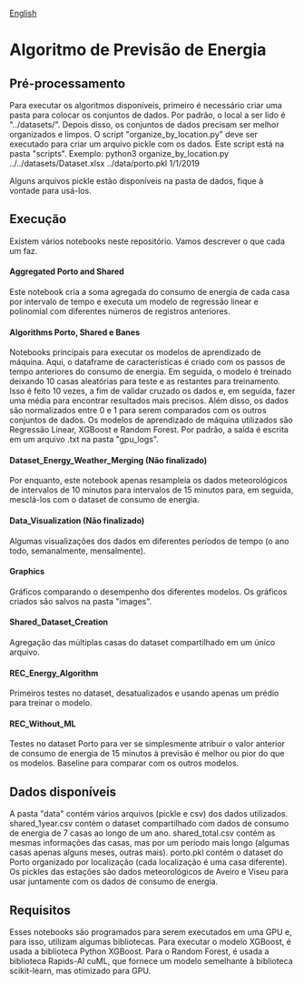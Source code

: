 [English](README.md)

# Algoritmo de Previsão de Energia
## Pré-processamento
Para executar os algoritmos disponíveis, primeiro é necessário criar uma pasta para colocar os conjuntos de dados.
Por padrão, o local a ser lido é "../datasets/".
Depois disso, os conjuntos de dados precisam ser melhor organizados e limpos.
O script "organize_by_location.py" deve ser executado para criar um arquivo pickle com os dados.
Este script está na pasta "scripts".
Exemplo: python3 organize_by_location.py ../../datasets/Dataset.xlsx ../data/porto.pkl 1/1/2019

Alguns arquivos pickle estão disponíveis na pasta de dados, fique à vontade para usá-los.

## Execução
Existem vários notebooks neste repositório. Vamos descrever o que cada um faz.

#### Aggregated Porto and Shared
Este notebook cria a soma agregada do consumo de energia de cada casa por intervalo de tempo e executa um modelo de regressão linear e polinomial com diferentes números de registros anteriores.

#### Algorithms Porto, Shared e Banes
Notebooks principais para executar os modelos de aprendizado de máquina. Aqui, o dataframe de características é criado com os passos de tempo anteriores do consumo de energia.
Em seguida, o modelo é treinado deixando 10 casas aleatórias para teste e as restantes para treinamento. Isso é feito 10 vezes, a fim de validar cruzado os dados e, em seguida, fazer uma média para encontrar resultados mais precisos. Além disso, os dados são normalizados entre 0 e 1 para serem comparados com os outros conjuntos de dados. Os modelos de aprendizado de máquina utilizados são Regressão Linear, XGBoost e Random Forest. Por padrão, a saída é escrita em um arquivo .txt na pasta "gpu_logs".

#### Dataset_Energy_Weather_Merging (Não finalizado)
Por enquanto, este notebook apenas resampleia os dados meteorológicos de intervalos de 10 minutos para intervalos de 15 minutos para, em seguida, mesclá-los com o dataset de consumo de energia.

#### Data_Visualization (Não finalizado)
Algumas visualizações dos dados em diferentes períodos de tempo (o ano todo, semanalmente, mensalmente).

#### Graphics
Gráficos comparando o desempenho dos diferentes modelos. Os gráficos criados são salvos na pasta "images".

#### Shared_Dataset_Creation
Agregação das múltiplas casas do dataset compartilhado em um único arquivo.

#### REC_Energy_Algorithm
Primeiros testes no dataset, desatualizados e usando apenas um prédio para treinar o modelo.

#### REC_Without_ML
Testes no dataset Porto para ver se simplesmente atribuir o valor anterior de consumo de energia de 15 minutos à previsão é melhor ou pior do que os modelos. Baseline para comparar com os outros modelos.

## Dados disponíveis
A pasta "data" contém vários arquivos (pickle e csv) dos dados utilizados.
shared_1year.csv contém o dataset compartilhado com dados de consumo de energia de 7 casas ao longo de um ano.
shared_total.csv contém as mesmas informações das casas, mas por um período mais longo (algumas casas apenas alguns meses, outras mais).
porto.pkl contém o dataset do Porto organizado por localização (cada localização é uma casa diferente).
Os pickles das estações são dados meteorológicos de Aveiro e Viseu para usar juntamente com os dados de consumo de energia.

## Requisitos
Esses notebooks são programados para serem executados em uma GPU e, para isso, utilizam algumas bibliotecas. Para executar o modelo XGBoost, é usada a biblioteca Python XGBoost. Para o Random Forest, é usada a biblioteca Rapids-AI cuML, que fornece um modelo semelhante à biblioteca scikit-learn, mas otimizado para GPU.